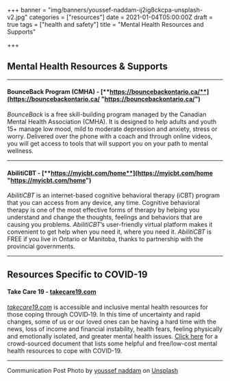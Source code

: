 +++
banner = "img/banners/youssef-naddam-ij2ig8ckcpa-unsplash-v2.jpg"
categories = ["resources"]
date = 2021-01-04T05:00:00Z
draft = true
tags = ["health and safety"]
title = "Mental Health Resources and Supports"

+++
## **Mental Health Resources & Supports** 

***

#### **BounceBack Program (CMHA)** - [**https://bouncebackontario.ca/**](https://bouncebackontario.ca/ "https://bouncebackontario.ca/")

_BounceBack_ is a free skill-building program managed by the Canadian Mental Health Association (CMHA). It is designed to help adults and youth 15+ manage low mood, mild to moderate depression and anxiety, stress or worry. Delivered over the phone with a coach and through online videos, you will get access to tools that will support you on your path to mental wellness.

***

#### **AbilitiCBT** - [**https://myicbt.com/home**](https://myicbt.com/home "https://myicbt.com/home")

_AbilitiCBT_ is an internet-based cognitive behavioral therapy (iCBT) program that you can access from any device, any time. Cognitive behavioral therapy is one of the most effective forms of therapy by helping you understand and change the thoughts, feelings and behaviors that are causing you problems. _AbilitiCBT_’s user-friendly virtual platform makes it convenient to get help when you need it, where you need it. _AbilitiCBT_ is FREE if you live in Ontario or Manitoba, thanks to partnership with the provincial governments.

***

## Resources Specific to COVID-19

#### **Take Care 19** - [**takecare19.com**](http://takecare19.com/)

[_takecare19.com_](http://takecare19.com/) is accessible and inclusive mental health resources for those coping through COVID‑19. In this time of uncertainty and rapid changes, some of us or our loved ones can be having a hard time with the news, loss of income and financial instability, health fears, feeling physically and emotionally isolated, and greater mental health issues. [Click here](https://s3.amazonaws.com/newsletter.workers-safety.ca/newsletters/Clinic+Projects/COVID-19/TakeCare19-Mental+Health+Resources+Factsheet.docx "Resources Factsheet") for a crowd-sourced document that lists some helpful and free/low-cost mental health resources to cope with COVID-19.

***

Communication Post Photo by [youssef naddam](https://unsplash.com/@youssefnaddam?utm_source=unsplash&utm_medium=referral&utm_content=creditCopyText) on [Unsplash](https://unsplash.com/s/photos/mental-health-images-help?utm_source=unsplash&utm_medium=referral&utm_content=creditCopyText)